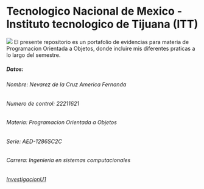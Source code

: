 
# Tecnologico Nacional de Mexico - Instituto tecnologico de Tijuana (ITT) 
![](/workspaces/ProgOO/img/images?q=tbn:ANd9GcST1FlQYMeHzJ48QMjEs4p4h6ZGinGEN2ihJA)
El presente repositorio es un portafolio de evidencias para materia de Programacion Orientada a Objetos, donde incluire mis diferentes praticas a lo largo del semestre.
##### Datos:
###### Nombre: Nevarez de la Cruz America Fernanda
###### Numero de control: 22211621
###### Materia: Programacion Orientada a Objetos
###### Serie: AED-1286SC2C
###### Carrera: Ingenieria en sistemas computacionales
###### [InvestigacionU1](./ParadigmaOO/README.md)
